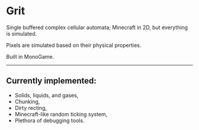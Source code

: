 # Grit

Single buffered complex cellular automata; Minecraft in 2D, but everything is simulated.

Pixels are simulated based on their physical properties.

Built in MonoGame.

---

## Currently implemented:
- Solids, liquids, and gases,
- Chunking,
- Dirty recting,
- Minecraft-like random ticking system,
- Plethora of debugging tools.
